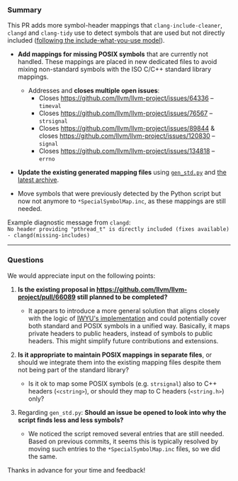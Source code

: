### **Summary**

This PR adds more symbol-header mappings that `clang-include-cleaner`, `clangd` and `clang-tidy` use to detect symbols that are used but not directly included ([following the include-what-you-use model](https://clangd.llvm.org/guides/include-cleaner)).

* **Add mappings for missing POSIX symbols** that are currently not handled. These mappings are placed in new dedicated files to avoid mixing non-standard symbols with the ISO C/C++ standard library mappings.

  * Addresses and **closes multiple open issues**:
    * Closes https://github.com/llvm/llvm-project/issues/64336 – `timeval`
    * Closes https://github.com/llvm/llvm-project/issues/76567 – `strsignal`
    * Closes https://github.com/llvm/llvm-project/issues/89844 & closes https://github.com/llvm/llvm-project/issues/120830 – `signal`
    * Closes https://github.com/llvm/llvm-project/issues/134818 – `errno`

* **Update the existing generated mapping files** using [`gen_std.py`](https://github.com/llvm/llvm-project/blob/main/clang/tools/include-mapping/gen_std.py) and [the latest archive](https://github.com/PeterFeicht/cppreference-doc/releases/tag/v20250209).

* Move symbols that were previously detected by the Python script but now not anymore to `*SpecialSymbolMap.inc`, as these mappings are still needed.

Example diagnostic message from `clangd`:<br>
`No header providing "pthread_t" is directly included (fixes available) - clangd(missing-includes)`

---

### **Questions**

We would appreciate input on the following points:

1. **Is the existing proposal in https://github.com/llvm/llvm-project/pull/66089 still planned to be completed?**

   * It appears to introduce a more general solution that aligns closely with the logic of [IWYU's implementation](https://github.com/include-what-you-use/include-what-you-use/blob/master/iwyu_include_picker.cc#L346) and could potentially cover both standard and POSIX symbols in a unified way. Basically, it maps private headers to public headers, instead of symbols to public headers. This might simplify future contributions and extensions.

2. **Is it appropriate to maintain POSIX mappings in separate files**, or should we integrate them into the existing mapping files despite them not being part of the standard library?

    * Is it ok to map some POSIX symbols (e.g. `strsignal`) also to C++ headers (`<cstring>`), or should they map to C headers (`<string.h>`) only?

3. Regarding `gen_std.py`: **Should an issue be opened to look into why the script finds less and less symbols?**

   * We noticed the script removed several entries that are still needed. Based on previous commits, it seems this is typically resolved by moving such entries to the `*SpecialSymbolMap.inc` files, so we did the same.

Thanks in advance for your time and feedback!
